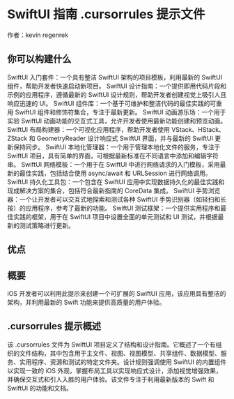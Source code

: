 # SwiftUI 指南 .cursorrules 提示文件

作者：kevin regenrek

## 你可以构建什么
SwiftUI 入门套件：一个具有整洁 SwiftUI 架构的项目模板，利用最新的 SwiftUI 组件，帮助开发者快速启动新项目。
SwiftUI 设计指南：一个提供即用代码片段和示例的应用程序，遵循最新的 SwiftUI 设计规则，帮助开发者创建视觉上吸引人且响应迅速的 UI。
SwiftUI 组件库：一个基于可维护和整洁代码的最佳实践的可重用 SwiftUI 组件和修饰符集合，专注于最新更新。
SwiftUI 动画游乐场：一个用于实验 SwiftUI 动画功能的交互式工具，允许开发者使用最新功能创建和预览动画。
SwiftUI 布局构建器：一个可视化应用程序，帮助开发者使用 VStack、HStack、ZStack 和 GeometryReader 设计响应式 SwiftUI 界面，并与最新的 SwiftUI 更新保持同步。
SwiftUI 本地化管理器：一个用于管理本地化文件的服务，专注于 SwiftUI 项目，具有简单的界面，可根据最新标准在不同语言中添加和编辑字符串。
SwiftUI 网络模板：一个用于在 SwiftUI 中进行网络请求的入门模板，采用最新的最佳实践，包括结合使用 async/await 和 URLSession 进行网络调用。
SwiftUI 持久化工具包：一个包含在 SwiftUI 应用中实现数据持久化的最佳实践和现成解决方案的集合，包括符合最新指南的 CoreData 集成。
SwiftUI 手势浏览器：一个让开发者可以交互式地探索和测试各种 SwiftUI 手势识别器（如轻扫和长按）的应用程序，参考了最新的功能。
SwiftUI 测试框架：一个提供实用程序和最佳实践的框架，用于在 SwiftUI 项目中设置全面的单元测试和 UI 测试，并根据最新的测试策略进行更新。

## 优点


## 概要
iOS 开发者可以利用此提示来创建一个可扩展的 SwiftUI 应用，该应用具有整洁的架构，并利用最新的 Swift 功能来提供高质量的用户体验。

## .cursorrules 提示概述
该 .cursorrules 文件为 SwiftUI 项目定义了结构和设计指南。它概述了一个有组织的文件结构，其中包含用于主文件、视图、视图模型、共享组件、数据模型、服务、实用程序、资源和测试的特定文件夹。设计规则强调使用 SwiftUI 的内置组件以实现一致的 iOS 外观，掌握布局工具以实现响应式设计，添加视觉增强效果，并确保交互式和引人入胜的用户体验。该文件专注于利用最新版本的 Swift 和 SwiftUI 的功能和文档。 